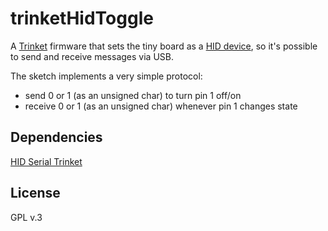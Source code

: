 trinketHidToggle
=====================================

A [Trinket](https://learn.adafruit.com/introducing-trinket/introduction) firmware that sets the tiny board as a [HID device](https://en.wikipedia.org/wiki/Human_interface_device), so it's possible to send and receive messages via USB.

The sketch implements a very simple protocol:
- send 0 or 1 (as an unsigned char) to turn pin 1 off/on
- receive 0 or 1 (as an unsigned char) whenever pin 1 changes state

Dependencies
------------
[HID Serial Trinket](https://github.com/adafruit/rayshobby-hid-serial-trinket)

License
-------
GPL v.3
